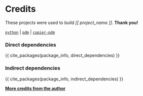 # Credits

These projects were used to build *[[ project_name ]]*. **Thank you!**

[`python`](https://www.python.org/) |
[`pdm`](https://pdm.fming.dev/) |
[`copier-pdm`](https://github.com/pawamoy/copier-pdm)

### Direct dependencies

{{ cite_packages(package_info, direct_dependencies) }}

### Indirect dependencies

{{ cite_packages(package_info, indirect_dependencies) }}

**[More credits from the author](http://pawamoy.github.io/credits/)**
